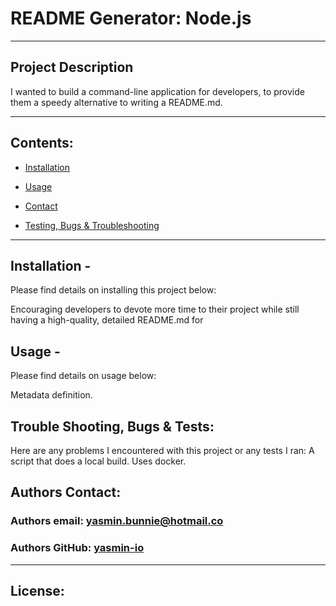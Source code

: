 # README Generator: Node.js

 ---

## Project Description 

I wanted to build a command-line application for developers, to provide them a speedy alternative to writing a README.md.

 ---

 ## Contents:

* [Installation](#installation)

* [Usage](#usage)

* [Contact](#contact)

* [Testing, Bugs & Troubleshooting](#tests)

---
## Installation - 
Please find details on installing this project below: 

Encouraging developers to devote more time to their project while still having a high-quality, detailed README.md for

## Usage - 
Please find details on usage below:

Metadata definition.

## Trouble Shooting, Bugs & Tests: 
Here are any problems I encountered with this project or any tests I ran:
 A script that does a local build. Uses docker.

## Authors Contact: 

### Authors email: yasmin.bunnie@hotmail.co
### Authors GitHub: [yasmin-io](https://github.com/yasmin-io/)
---
## License:


